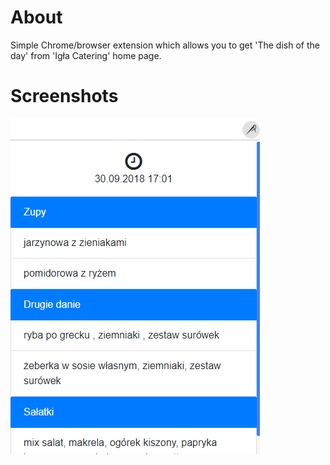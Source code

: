 # About
Simple Chrome/browser extension which allows you to get 'The dish of the day' from 'Igła Catering' home page.

# Screenshots
![Screenshot_0](https://raw.githubusercontent.com/Kosiarznerek/chrome-extension-dish-of-the-day/master/screenshots/0.png)